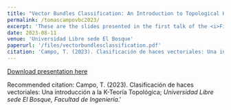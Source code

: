 ```yaml
---
title: "Vector Bundles Classification: An Introduction to Topological K-Theory"
permalink: /tomascampovbc2023/
excerpt: 'These are the slides presented in the first talk of the <i>First Seminar On Mathematics 2023</i>.'
date: 2023-08-11
venue: 'Universidad Libre sede El Bosque'
paperurl: '/files/vectorbundlesclassification.pdf'
citation: 'Campo, T. (2023). Clasificación de haces vectoriales: Una introducción a la K-Teoría Topológica; <i>Universidad Libre sede El Bosque, Facultad de Ingeniería</i>. 1(1).'
---
```

[Download presentation here](/files/vectorbundlesclassification.pdf)

Recommended citation: Campo, T. (2023). Clasificación de haces vectoriales: Una introducción a la K-Teoría Topológica; <i>Universidad Libre sede El Bosque, Facultad de Ingeniería</i>.'